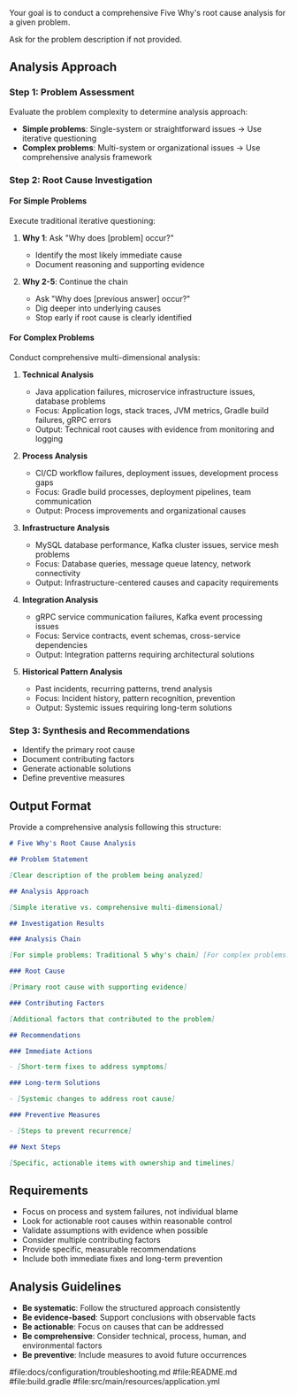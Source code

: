 Your goal is to conduct a comprehensive Five Why's root cause analysis for a given problem.

Ask for the problem description if not provided.

## Analysis Approach

### Step 1: Problem Assessment

Evaluate the problem complexity to determine analysis approach:

- **Simple problems**: Single-system or straightforward issues → Use iterative questioning
- **Complex problems**: Multi-system or organizational issues → Use comprehensive analysis framework

### Step 2: Root Cause Investigation

#### For Simple Problems

Execute traditional iterative questioning:

1. **Why 1**: Ask "Why does [problem] occur?"

   - Identify the most likely immediate cause
   - Document reasoning and supporting evidence

2. **Why 2-5**: Continue the chain
   - Ask "Why does [previous answer] occur?"
   - Dig deeper into underlying causes
   - Stop early if root cause is clearly identified

#### For Complex Problems

Conduct comprehensive multi-dimensional analysis:

1. **Technical Analysis**

   - Java application failures, microservice infrastructure issues, database problems
   - Focus: Application logs, stack traces, JVM metrics, Gradle build failures, gRPC errors
   - Output: Technical root causes with evidence from monitoring and logging

2. **Process Analysis**

   - CI/CD workflow failures, deployment issues, development process gaps
   - Focus: Gradle build processes, deployment pipelines, team communication
   - Output: Process improvements and organizational causes

3. **Infrastructure Analysis**

   - MySQL database performance, Kafka cluster issues, service mesh problems
   - Focus: Database queries, message queue latency, network connectivity
   - Output: Infrastructure-centered causes and capacity requirements

4. **Integration Analysis**

   - gRPC service communication failures, Kafka event processing issues
   - Focus: Service contracts, event schemas, cross-service dependencies
   - Output: Integration patterns requiring architectural solutions

5. **Historical Pattern Analysis**
   - Past incidents, recurring patterns, trend analysis
   - Focus: Incident history, pattern recognition, prevention
   - Output: Systemic issues requiring long-term solutions

### Step 3: Synthesis and Recommendations

- Identify the primary root cause
- Document contributing factors
- Generate actionable solutions
- Define preventive measures

## Output Format

Provide a comprehensive analysis following this structure:

```markdown
# Five Why's Root Cause Analysis

## Problem Statement

[Clear description of the problem being analyzed]

## Analysis Approach

[Simple iterative vs. comprehensive multi-dimensional]

## Investigation Results

### Analysis Chain

[For simple problems: Traditional 5 why's chain] [For complex problems: Multi-dimensional findings summary]

### Root Cause

[Primary root cause with supporting evidence]

### Contributing Factors

[Additional factors that contributed to the problem]

## Recommendations

### Immediate Actions

- [Short-term fixes to address symptoms]

### Long-term Solutions

- [Systemic changes to address root cause]

### Preventive Measures

- [Steps to prevent recurrence]

## Next Steps

[Specific, actionable items with ownership and timelines]
```

## Requirements

- Focus on process and system failures, not individual blame
- Look for actionable root causes within reasonable control
- Validate assumptions with evidence when possible
- Consider multiple contributing factors
- Provide specific, measurable recommendations
- Include both immediate fixes and long-term prevention

## Analysis Guidelines

- **Be systematic**: Follow the structured approach consistently
- **Be evidence-based**: Support conclusions with observable facts
- **Be actionable**: Focus on causes that can be addressed
- **Be comprehensive**: Consider technical, process, human, and environmental factors
- **Be preventive**: Include measures to avoid future occurrences

#file:docs/configuration/troubleshooting.md #file:README.md #file:build.gradle #file:src/main/resources/application.yml
